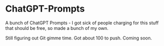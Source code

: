 # ChatGPT-Prompts
A bunch of ChatGPT Prompts - I got sick of people charging for this stuff that should be free, so made a bunch of my own.

Still figuring out Git gimme time. Got about 100 to push. Coming soon.
